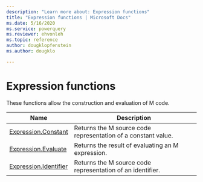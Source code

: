 ```yaml
---
description: "Learn more about: Expression functions"
title: "Expression functions | Microsoft Docs"
ms.date: 5/16/2020
ms.service: powerquery
ms.reviewer: ehvonleh
ms.topic: reference
author: dougklopfenstein
ms.author: dougklo

---
```

# Expression functions

These functions allow the construction and evaluation of M code.

|Name|Description|
|------------|---------------|
|[Expression.Constant](expression-constant.md)|Returns the M source code representation of a constant value.|
|[Expression.Evaluate](expression-evaluate.md)|Returns the result of evaluating an M expression.|
|[Expression.Identifier](expression-identifier.md)|Returns the M source code representation of an identifier.|
